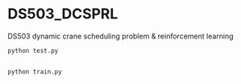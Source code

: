 # DS503_DCSPRL
DS503 dynamic crane scheduling problem &amp; reinforcement learning

    python test.py


    python train.py


